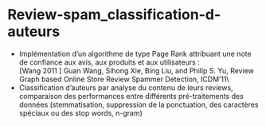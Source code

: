 # Review-spam_classification-d-auteurs

- Implémentation d’un algorithme de type Page Rank attribuant une note de confiance aux avis, aux produits et aux utilisateurs :\
[Wang 2011 ] Guan Wang, Sihong Xie, Bing Liu, and Philip S. Yu, Review Graph
based Online Store Review Spammer Detection, ICDM’11\
-  Classification d’auteurs par analyse du contenu de leurs reviews, comparaison des performances entre différents pré-traitements des données 
(stemmatisation, suppression de la ponctuation, des caractères spéciaux ou des stop words, n-gram)
